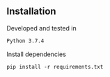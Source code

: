 ## Installation

Developed and tested in
```sh
Python 3.7.4
```

Install dependencies
```
pip install -r requirements.txt
```
